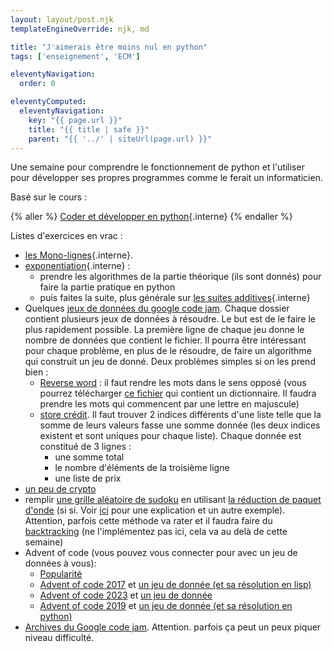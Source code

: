 ```yaml
---
layout: layout/post.njk
templateEngineOverride: njk, md

title: "J'aimerais être moins nul en python"
tags: ['enseignement', 'ECM']

eleventyNavigation:
  order: 0

eleventyComputed:
  eleventyNavigation:
    key: "{{ page.url }}"
    title: "{{ title | safe }}"
    parent: "{{ '../' | siteUrl(page.url) }}"
---
```


Une semaine pour comprendre le fonctionnement de python et l'utiliser pour développer ses propres programmes comme le ferait un informaticien.

<!-- TBD 


A refaire en prenant le plan de la 2A et de la 3A. Puis homogénéiser le tout pour faire une progression sur le système (là et comment sera exécuté son code), l'algorithme et le projet.

Utiliser : <https://pythonds.linogaliana.fr/> ?
refaire python du début.
1. interpréteur en ligne
2. spyder
3. code + interpréteur (vscode)
4. structure et petits programmes de code (pas d'algo)
5. variables, objets.
6. tests
7. finir sur débogueur -->

Basé sur le cours :

{% aller %}
[Coder et développer en python](/cours/coder-et-développer){.interne}
{% endaller %}

Listes d'exercices en vrac :

- [les Mono-lignes](monolignes-élèves.pdf){.interne}.
- [exponentiation](/cours/algorithmie/projet-exponentiation/){.interne} :
  - prendre les algorithmes de la partie théorique (ils sont donnés) pour faire la partie pratique en python
  - puis faites la suite, plus générale sur [les suites additives](/cours_informatique/cours/algorithmie/projet-suite-additive/){.interne}
- Quelques [jeux de données du google code jam](https://github.com/lovebeckdy/google-code-jam/tree/master). Chaque dossier contient plusieurs jeux de données à résoudre. Le but est de le faire le plus rapidement possible. La première ligne de chaque jeu donne le nombre de données que contient le fichier. Il pourra être intéressant pour chaque problème, en plus de le résoudre, de faire un algorithme qui construit un jeu de donné. Deux problèmes simples si on les prend bien :
  - [Reverse word](https://github.com/lovebeckdy/google-code-jam/tree/master/reverse_words) : il faut rendre les mots dans le sens opposé (vous pourrez télécharger [ce fichier](https://raw.githubusercontent.com/hbenbel/French-Dictionary/master/dictionary/dictionary.csv) qui contient un dictionnaire. Il faudra prendre les mots qui commencent par une lettre en majuscule)
  - [store crédit](https://github.com/lovebeckdy/google-code-jam/tree/master/store_credit). Il faut trouver 2 indices différents d'une liste telle que la somme de leurs valeurs fasse une somme donnée (les deux indices existent et sont uniques pour chaque liste). Chaque donnée est constitué de 3 lignes :
    - une somme total
    - le nombre d'éléments de la troisième ligne
    - une liste de prix
- [un peu de crypto](support_eleves_cours_6.pdf)
- remplir [une grille aléatoire de sudoku](https://www.youtube.com/watch?v=2SuvO4Gi7uY) en utilisant [la réduction de paquet d'onde](https://fr.wikipedia.org/wiki/R%C3%A9duction_du_paquet_d'onde) (si si. Voir [ici](https://robertheaton.com/2018/12/17/wavefunction-collapse-algorithm/) pour une explication et un autre exemple). Attention, parfois cette méthode va rater et il faudra faire du [backtracking](https://fr.wikipedia.org/wiki/Retour_sur_trace) (ne l'implémentez pas ici, cela va au delà de cette semaine)
- Advent of code (vous pouvez vous connecter pour avec un jeu de données à vous):
  - [Popularité](https://jeroenheijmans.github.io/advent-of-code-surveys/)
  - [Advent of code 2017](https://adventofcode.com/2017) et [un jeu de donnée (et sa résolution en lisp)](https://github.com/gabrielelana/advent-of-code-2017)
  - [Advent of code 2023](https://adventofcode.com/2023) et [un jeu de donnée](https://github.com/dcastil/advent-of-code-2023/tree/main/data/examples)
  - [Advent of code 2019](https://adventofcode.com/2017) et [un jeu de donnée (et sa résolution en python)](https://github.com/jeroenheijmans/advent-of-code-2019)
- [Archives du Google code jam](https://zibada.guru/gcj/). Attention. parfois ça peut un peux piquer niveau difficulté.
